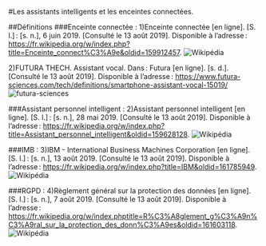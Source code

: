 #Les assistants intelligents et les enceintes connectées.

##Définitions
###Enceinte connectée : 
1)Enceinte connectée [en ligne]. [S. l.] : [s. n.], 6 juin 2019. [Consulté le 13 août 2019]. Disponible à l’adresse : https://fr.wikipedia.org/w/index.php?title=Enceinte_connect%C3%A9e&oldid=159912457. 
![Wikipédia](https://user-images.githubusercontent.com/50197038/63178230-ecd46980-c049-11e9-8b7e-e08f54a292e4.png)

2)FUTURA THECH. Assistant vocal. Dans : Futura [en ligne]. [s. d.]. [Consulté le 13 août 2019]. Disponible à l’adresse : https://www.futura-sciences.com/tech/definitions/smartphone-assistant-vocal-15019/
![futura-sciences](https://user-images.githubusercontent.com/50197038/63178232-ed6d0000-c049-11e9-85ef-e4003d4f4583.png)

###Assistant personnel intelligent : 
2)Assistant personnel intelligent [en ligne]. [S. l.] : [s. n.], 28 mai 2019. [Consulté le 13 août 2019]. Disponible à l’adresse : https://fr.wikipedia.org/w/index.php?title=Assistant_personnel_intelligent&oldid=159628128. 
![Wikipédia](https://user-images.githubusercontent.com/50197038/63178231-ecd46980-c049-11e9-9ae7-52e0e3a48c37.png)

###IMB : 
3)IBM - International Business Machines Corporation [en ligne]. [S. l.] : [s. n.], 13 août 2019. [Consulté le 13 août 2019]. Disponible à l’adresse : https://fr.wikipedia.org/w/index.php?title=IBM&oldid=161785949.
![Wikipédia](https://user-images.githubusercontent.com/50197038/63178229-ecd46980-c049-11e9-8322-91b24e4f1052.png)

###RGPD :
4)Règlement général sur la protection des données [en ligne]. [S. l.] : [s. n.], 7 août 2019. [Consulté le 13 août 2019]. Disponible à l’adresse : https://fr.wikipedia.org/w/index.phptitle=R%C3%A8glement_g%C3%A9n%C3%A9ral_sur_la_protection_des_donn%C3%A9es&oldid=161603118. 
![Wikipédia](https://user-images.githubusercontent.com/50197038/63178234-ed6d0000-c049-11e9-8767-1c55f6baed57.png)
